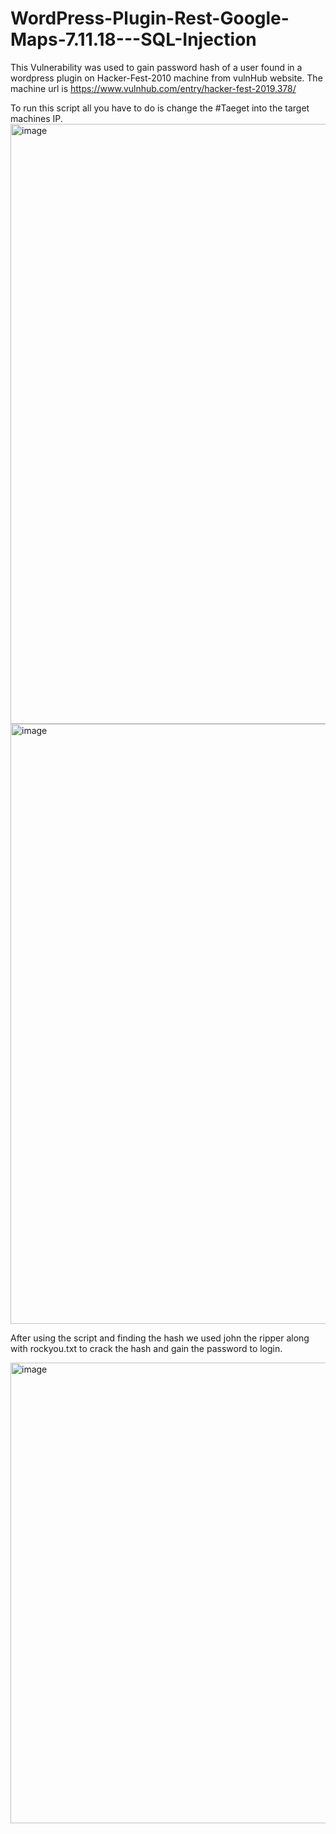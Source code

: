 # WordPress-Plugin-Rest-Google-Maps-7.11.18---SQL-Injection

This Vulnerability was used to gain password hash of a user found in a wordpress plugin on Hacker-Fest-2010 machine from vulnHub website. 
The machine url is https://www.vulnhub.com/entry/hacker-fest-2019,378/


To run this script all you have to do is change the #Taeget into the target machines IP. 
<img width="960" alt="image" src="https://user-images.githubusercontent.com/84410099/151629284-4d0bf2fd-8ec7-4182-a4f5-697e019d14e4.png">
<img width="960" alt="image" src="https://user-images.githubusercontent.com/84410099/151629387-b470482e-3976-4fe2-a707-6a5071446943.png">



After using the script and finding the hash we used john the ripper along with rockyou.txt to crack the hash and gain the password to login.

<img width="737" alt="image" src="https://user-images.githubusercontent.com/84410099/151629491-ccc2ccf1-e300-44ee-bd22-9319d85bc999.png">
